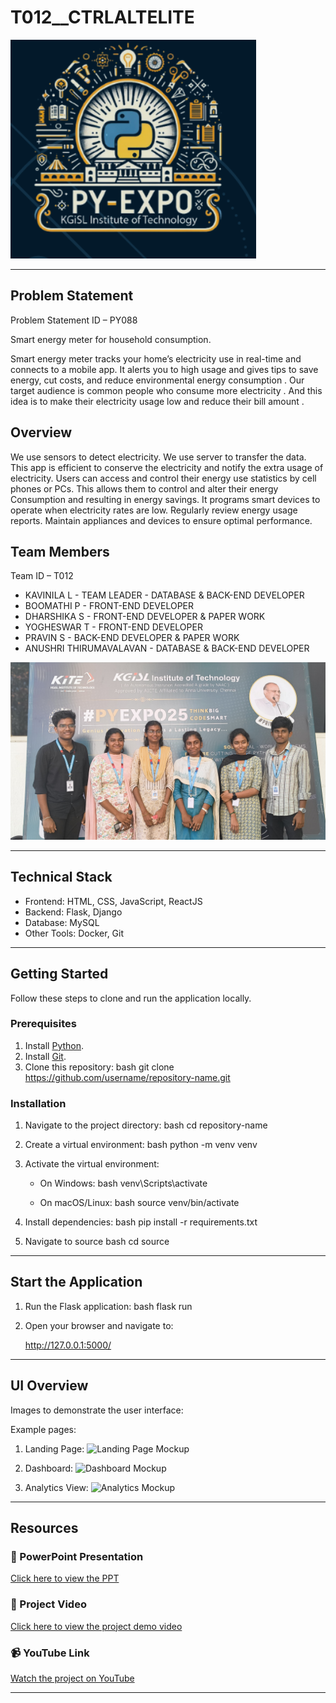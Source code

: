 # T012__CTRLALTELITE

![PyExpo Logo](Images/pyexpo.png.png)

---

## Problem Statement

Problem Statement ID – PY088

Smart energy meter for household consumption.


Smart energy meter tracks your home’s electricity use in real-time and connects to a mobile app. It alerts you to high usage and gives tips to save energy, cut costs, and reduce environmental energy consumption . 
Our target audience is common people who consume more electricity . And this idea is to make their electricity usage low and reduce their bill amount .

## Overview

We use sensors to detect electricity. We use server to transfer the data.
This app is efficient to conserve the electricity and notify the extra usage of electricity.
Users can access and control their energy use statistics  by cell phones or PCs. This allows them to control and alter their energy 
Consumption and  resulting in energy savings.
It programs smart devices to operate when 
electricity rates are low. 
Regularly review energy usage reports. 
Maintain appliances and devices 
to ensure optimal performance.


## Team Members

Team ID – T012

- KAVINILA L             - TEAM LEADER - DATABASE & BACK-END DEVELOPER 
- BOOMATHI P             - FRONT-END DEVELOPER
- DHARSHIKA S            - FRONT-END DEVELOPER & PAPER WORK
- YOGHESWAR T            - FRONT-END DEVELOPER
- PRAVIN S               - BACK-END DEVELOPER & PAPER WORK
- ANUSHRI THIRUMAVALAVAN - DATABASE & BACK-END DEVELOPER 
 

![Team Photo](Images/team-photo.png.jpg)

---

## Technical Stack

- Frontend: HTML, CSS, JavaScript, ReactJS
- Backend: Flask, Django
- Database:  MySQL
- Other Tools: Docker, Git

---

## Getting Started

Follow these steps to clone and run the application locally.

### Prerequisites

1. Install [Python](https://www.python.org/downloads/).
2. Install [Git](https://git-scm.com/).
3. Clone this repository:
   bash
   git clone https://github.com/username/repository-name.git
   

### Installation

1. Navigate to the project directory:
   bash
   cd repository-name
   
2. Create a virtual environment:
   bash
   python -m venv venv
   
3. Activate the virtual environment:
   - On Windows:
     bash
     venv\Scripts\activate
     
   - On macOS/Linux:
     bash
     source venv/bin/activate
     
4. Install dependencies:
   bash
   pip install -r requirements.txt
   
5. Navigate to source
   bash
   cd source
   

---

## Start the Application

1. Run the Flask application:
   bash
   flask run
   
2. Open your browser and navigate to:
   
   http://127.0.0.1:5000/
   

---

## UI Overview

Images to demonstrate the user interface:

Example pages:

1. Landing Page:
   ![Landing Page Mockup](media/LoadingPage.png)

2. Dashboard:
   ![Dashboard Mockup](media/DashBoard.png)

3. Analytics View:
   ![Analytics Mockup](media/Analytics.png)

---

## Resources

### 📄 PowerPoint Presentation
[Click here to view the PPT](insert-drive-link-here)

### 🎥 Project Video
[Click here to view the project demo video](insert-drive-link-here)

### 📹 YouTube Link
[Watch the project on YouTube](insert-youtube-link-here)

---
